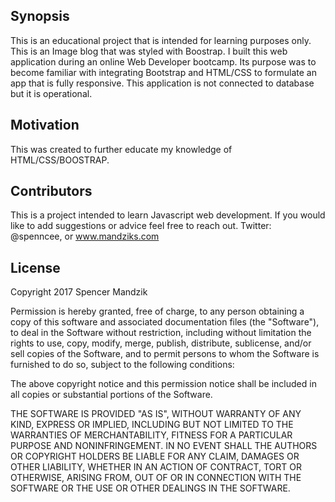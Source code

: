 ## Synopsis

This is an educational project that is intended for learning purposes only. This is an Image blog that was styled with Boostrap. I built this web application during an online Web Developer bootcamp. Its purpose was to become familiar with integrating Bootstrap and HTML/CSS to formulate an app that is fully responsive. This application is not connected to database but it is operational.


## Motivation

This was created to further educate my knowledge of HTML/CSS/BOOSTRAP.

## Contributors

This is a project intended to learn Javascript web development. If you would like to add suggestions or advice feel free to reach out. Twitter: @spenncee, or www.mandziks.com

## License

Copyright 2017 Spencer Mandzik

Permission is hereby granted, free of charge, to any person obtaining a copy of this software and associated documentation files (the "Software"), to deal in the Software without restriction, including without limitation the rights to use, copy, modify, merge, publish, distribute, sublicense, and/or sell copies of the Software, and to permit persons to whom the Software is furnished to do so, subject to the following conditions:

The above copyright notice and this permission notice shall be included in all copies or substantial portions of the Software.

THE SOFTWARE IS PROVIDED "AS IS", WITHOUT WARRANTY OF ANY KIND, EXPRESS OR IMPLIED, INCLUDING BUT NOT LIMITED TO THE WARRANTIES OF MERCHANTABILITY, FITNESS FOR A PARTICULAR PURPOSE AND NONINFRINGEMENT. IN NO EVENT SHALL THE AUTHORS OR COPYRIGHT HOLDERS BE LIABLE FOR ANY CLAIM, DAMAGES OR OTHER LIABILITY, WHETHER IN AN ACTION OF CONTRACT, TORT OR OTHERWISE, ARISING FROM, OUT OF OR IN CONNECTION WITH THE SOFTWARE OR THE USE OR OTHER DEALINGS IN THE SOFTWARE.
